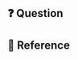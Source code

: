 <!-- 
PR 제목 : [카테고리] 질문 ("-요" 로 끝나도록 작성해주세요)
예시) [Java] JVM, JRE, JDK에 대해 설명해주세요.
-->

## ❓ Question
<!-- 추가한 질문을 작성해주세요 ("-요"로 끝나도록 작성해주세요) -->

## 🔗 Reference
<!-- 학습에 참고한 사이트가 있다면 작성해주세요. -->